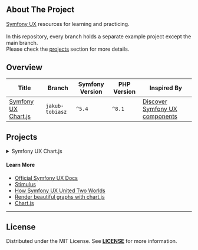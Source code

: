 ## About The Project
[Symfony UX][topic] resources for learning and practicing.
</br>  
In this repository, every branch holds a separate example project except the main branch.  
Please check the [projects](#projects) section for more details.


## Overview
| Title                                | Branch          | Symfony Version | PHP Version | Inspired By                                                 |
|--------------------------------------|-----------------|-----------------|-------------|-------------------------------------------------------------|
| [Symfony UX Chart.js][jakub-tobiasz] | `jakub-tobiasz` | `^5.4`          | `^8.1`      | [Discover Symfony UX components][jakub-tobiasz-url-tooltip] |


## Projects
<details><summary>Symfony UX Chart.js</summary>  

<p>  


<img 
src="https://user-images.githubusercontent.com/5810350/218063260-f11af1b3-7928-4ef5-832b-153befb8c1cb.png" 
alt="Symfony UX Chart" 
width="80%" 
/>

**Project Description:** Discover Symfony UX components and enhance your front-end using Symfony UX Chart.js  
**Project Link:** https://github.com/habibun/symfony-ux/tree/jakub-tobiasz  
**Inspired By:** [Discover Symfony UX components and enhance your front-end][jakub-tobiasz-url]  
<br/>

#### Installation
```bash
git clone git@github.com:habibun/symfony-ux.git
cd symfony-ux
git checkout jakub-tobiasz
git pull origin jakub-tobiasz
symfony composer install
symfony server:start
```

</p>
</details>


#### Learn More
- [Official Symfony UX Docs](https://ux.symfony.com/)
- [Stimulus](https://stimulus.hotwired.dev/)
- [How Symfony UX United Two Worlds](https://blog.alphpaca.io/how-symfony-ux-united-two-worlds-21a89fc04410)
- [Render beautiful graphs with chart.js](https://ux.symfony.com/chartjs)
- [Chart.js](https://www.chartjs.org/)

---
## License
Distributed under the MIT License. See **[LICENSE][license]** for more information.


[//]: # (Links)
[topic]: https://ux.symfony.com/
[license]: https://github.com/habibun/symfony-ux/blob/main/LICENSE

[//]: # (Symfony UX Chart.js)
[jakub-tobiasz]: https://github.com/habibun/symfony-ux/tree/jakub-tobiasz
[jakub-tobiasz-url]: https://blog.alphpaca.io/discover-symfony-ux-components-and-enhance-your-front-end-ffff3a7c0177
[jakub-tobiasz-url-tooltip]: https://blog.alphpaca.io/discover-symfony-ux-components-and-enhance-your-front-end-ffff3a7c0177 "Discover Symfony UX components and enhance your front-end"

